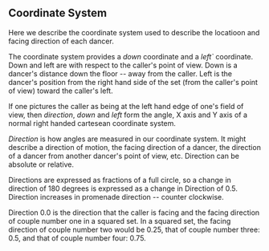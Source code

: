 ## Coordinate System

Here we describe the coordinate system used to describe the locatioon
and facing direction of each dancer.

The coordinate system provides a *down* coordinate and a *left`*
coordinate.  Down and left are with respect to the caller's point of
view.  Down is a dancer's distance down the floor -- away from the
caller.  Left is the dancer's position from the right hand side of the
set (from the caller's point of view) toward the caller's left.

If one pictures the caller as being at the left hand edge of one's
field of view, then *direction*, *down* and *left* form the angle, X
axis and Y axis of a normal right handed cartesean coordinate system.

*Direction* is how angles are measured in our coordinate system.  It
might describe a direction of motion, the facing direction of a dancer,
the direction of a dancer from another dancer's point of view, etc.
Direction can be absolute or relative.

Directions are expressed as fractions of a full circle, so a change in
direction of 180 degrees is expressed as a change in Direction of 0.5.
Direction increases in promenade direction -- counter clockwise.

Direction 0.0 is the direction that the caller is facing and the
facing direction of couple number one in a squared set.  In a squared
set, the facing direction of couple number two would be 0.25, that of
couple number three: 0.5, and that of couple number four: 0.75.


